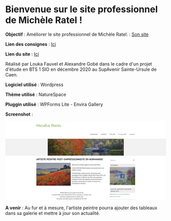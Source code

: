 # Bienvenue sur le site professionnel de Michèle Ratel !

**Objectif** : Améliorer le site professionnel de Michèle Ratel.
             : [Son site](http://www.mratel.fr/)

**Lien des consignes** : [Ici](https://slamwiki2.kobject.net/ateliers/missions/refonte)

**Lien du site** : [Ici](http://62.210.83.115:11208/wordpress/)

Réalisé par Louka Fauvel et Alexandre Gobé dans le cadre d'un projet d'étude en BTS 1 SIO en décembre 2020 au SupAvenir Sainte-Ursule de Caen.

**Logiciel utilisé** : Wordpress

**Thème utilisé** : NatureSpace

**Pluggin utilisé** : WPForms Lite - Envira Gallery

**Screenshot** :

![Capture d’écran Accueil](document/Capture_d’écran_Accueil.png)

**A venir** : Au fur et à mesure, l'artiste peintre pourra ajouter des tableaux dans sa galerie et mettre à jour son actualité.
